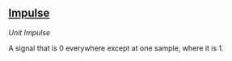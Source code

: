 ## [Impulse](#impulse)
*Unit Impulse*

A signal that is 0 everywhere except at one sample, where it is 1.

